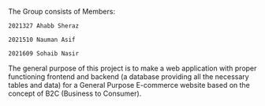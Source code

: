 The Group consists of Members:

    2021327 Ahabb Sheraz
  
    2021510 Nauman Asif
  
    2021609 Sohaib Nasir

The general purpose of this project is to make a web application with proper functioning frontend and backend (a database providing all the necessary tables and data) for a General Purpose E-commerce website based on the concept of B2C (Business to Consumer).

